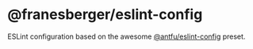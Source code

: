 # @franesberger/eslint-config
ESLint configuration based on the awesome [@antfu/eslint-config](https://github.com/antfu/eslint-config) preset.
